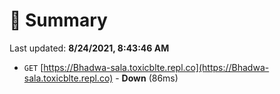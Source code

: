 # 📖 Summary
Last updated: **8/24/2021, 8:43:46 AM**

- `GET` [https://Bhadwa-sala.toxicblte.repl.co](https://Bhadwa-sala.toxicblte.repl.co) - **Down** (86ms)
